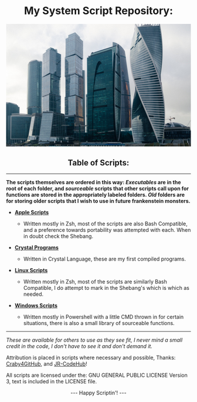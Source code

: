 # <div align="center">My System Script Repository:

![BSD Banner](ximg/Moscow_Skyline.jpeg) </div>

## <div align="center">**Table of Scripts:**</div>

----------------------------------------

**The scripts themselves are ordered in this way: *Executables* are in the root of each folder, and *sourceable* scripts that other scripts call upon for functions are stored in the appropriately labeled folders. *Old* folders are for storing older scripts that I wish to use in future frankenstein monsters.**

- [**Apple Scripts**](https://github.com/saintphaenixos/Script-Repository/tree/CurrentWorkingScripts/Apple%20Scripts)
  - Written mostly in Zsh, most of the scripts are also Bash Compatible, and a preference towards portability was attempted with each. When in doubt check the Shebang.

- [**Crystal Programs**](https://github.com/saintphaenixos/Script-Repository/tree/CurrentWorkingScripts/Crystal)
  - Written in Crystal Language, these are my first compiled programs.

- [**Linux Scripts**](https://github.com/saintphaenixos/Script-Repository/tree/CurrentWorkingScripts/Linux%20scripts)
  - Written mostly in Zsh, most of the scripts are similarly Bash Compatible, I do attempt to mark in the Shebang's which is which as needed.

- [**Windows Scripts**](https://github.com/saintphaenixos/Script-Repository/tree/CurrentWorkingScripts/Windows%20Scripts)
  - Written mostly in Powershell with a little CMD thrown in for certain situations, there is also a small library of sourceable functions.  

---------------------------------------

*These are available for others to use as they see fit, I never mind a small credit in the code, I don't have to see it and don't demand it.*

Attribution is placed in scripts where necessary and possible, Thanks: [Craby4GitHub](https://github.com/Craby4GitHub), and [JR-CodeHub](https://github.com/jrkennelly813)!

All scripts are licensed under the: GNU GENERAL PUBLIC LICENSE Version 3, text is included in the LICENSE file.

<div align="center">--- Happy Scriptin'! ---</div>
